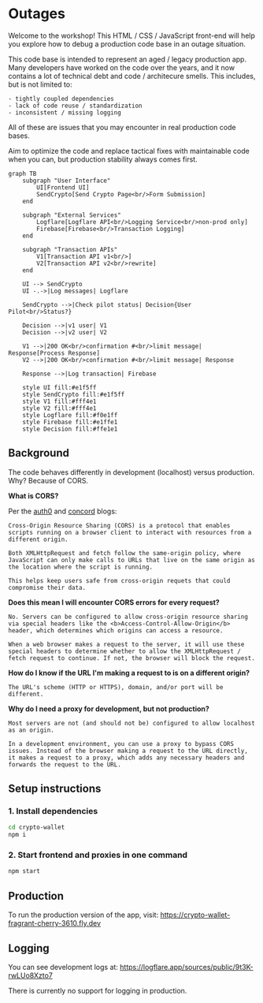 # Outages

Welcome to the workshop! This HTML / CSS / JavaScript front-end will help you explore how to debug a production code base in an outage situation.

This code base is intended to represent an aged / legacy production app. Many developers have worked on the code over the years, and it now contains a lot of technical debt and code / architecure smells. This includes, but is not limited to:

    - tightly coupled dependencies
    - lack of code reuse / standardization
    - inconsistent / missing logging

All of these are issues that you may encounter in real production code bases.

Aim to optimize the code and replace tactical fixes with maintainable code when you can, but production stability always comes first.

```mermaid
graph TB
    subgraph "User Interface"
        UI[Frontend UI]
        SendCrypto[Send Crypto Page<br/>Form Submission]
    end
    
    subgraph "External Services"
        Logflare[Logflare API<br/>Logging Service<br/>non-prod only]
        Firebase[Firebase<br/>Transaction Logging]
    end
    
    subgraph "Transaction APIs"
        V1[Transaction API v1<br/>]
        V2[Transaction API v2<br/>rewrite]
    end
    
    UI --> SendCrypto
    UI -.->|Log messages| Logflare
    
    SendCrypto -->|Check pilot status| Decision{User Pilot<br/>Status?}
    
    Decision -->|v1 user| V1
    Decision -->|v2 user| V2
    
    V1 -->|200 OK<br/>confirmation #<br/>limit message| Response[Process Response]
    V2 -->|200 OK<br/>confirmation #<br/>limit message| Response
    
    Response -->|Log transaction| Firebase
    
    style UI fill:#e1f5ff
    style SendCrypto fill:#e1f5ff
    style V1 fill:#fff4e1
    style V2 fill:#fff4e1
    style Logflare fill:#f0e1ff
    style Firebase fill:#e1ffe1
    style Decision fill:#ffe1e1
```

## Background

The code behaves differently in development (localhost) versus production. Why? Because of CORS.

<b>What is CORS?</b>

Per the [auth0](https://auth0.com/blog/cors-tutorial-a-guide-to-cross-origin-resource-sharing/) and [concord](https://www.concordusa.com/blog/what-is-cors-and-why-does-it-keep-coming-up-in-my-projects) blogs:

    Cross-Origin Resource Sharing (CORS) is a protocol that enables scripts running on a browser client to interact with resources from a different origin.

    Both XMLHttpRequest and fetch follow the same-origin policy, where JavaScript can only make calls to URLs that live on the same origin as the location where the script is running.

    This helps keep users safe from cross-origin requets that could compromise their data.

<b>Does this mean I will encounter CORS errors for every request?</b>

    No. Servers can be configured to allow cross-origin resource sharing via special headers like the <b>Access-Control-Allow-Origin</b> header, which determines which origins can access a resource.

    When a web browser makes a request to the server, it will use these special headers to determine whether to allow the XMLHttpRequest / fetch request to continue. If not, the browser will block the request.

<b>How do I know if the URL I'm making a request to is on a different origin?</b>

    The URL's scheme (HTTP or HTTPS), domain, and/or port will be different.

<b>Why do I need a proxy for development, but not production?</b>

    Most servers are not (and should not be) configured to allow localhost as an origin.

    In a development environment, you can use a proxy to bypass CORS issues. Instead of the browser making a request to the URL directly, it makes a request to a proxy, which adds any necessary headers and forwards the request to the URL.

## Setup instructions

### 1. Install dependencies

```bash
cd crypto-wallet
npm i
```

### 2. Start frontend and proxies in one command

```bash
npm start
```

## Production

To run the production version of the app, visit: https://crypto-wallet-fragrant-cherry-3610.fly.dev

## Logging

You can see development logs at:
https://logflare.app/sources/public/9t3K-rwLUo8Xzto7

There is currently no support for logging in production.
